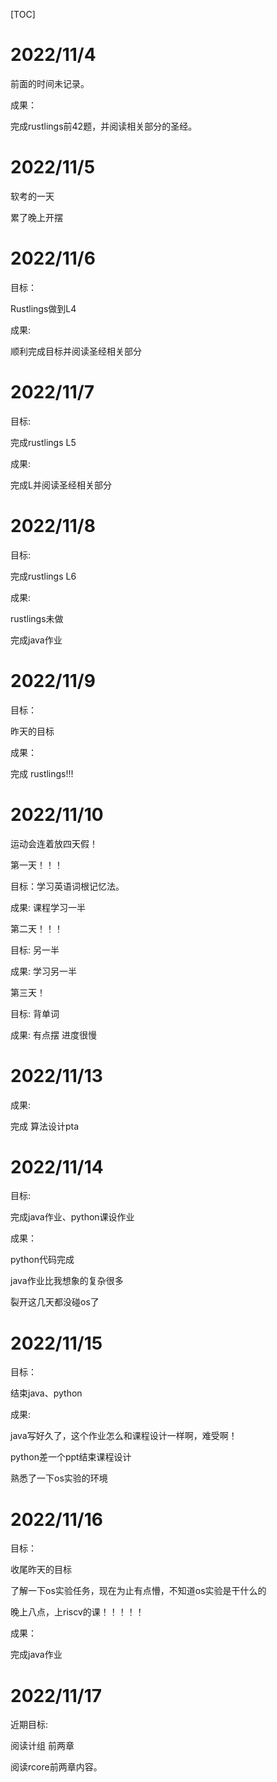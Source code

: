 [TOC]

# 2022/11/4

前面的时间未记录。

成果：

完成rustlings前42题，并阅读相关部分的圣经。

# 2022/11/5

软考的一天

累了晚上开摆

# 2022/11/6

目标：

Rustlings做到L4

成果:

顺利完成目标并阅读圣经相关部分

# 2022/11/7

目标:

完成rustlings L5

成果:

完成L并阅读圣经相关部分

# 2022/11/8

目标:

完成rustlings L6

成果:

rustlings未做

完成java作业

# 2022/11/9

目标：

昨天的目标

成果：

完成 rustlings!!!

# 2022/11/10

运动会连着放四天假！

第一天！！！

目标：学习英语词根记忆法。

成果:  课程学习一半

第二天！！！

目标: 另一半

成果: 学习另一半

第三天！

目标: 背单词

成果: 有点摆 进度很慢

# 2022/11/13

成果:

完成 算法设计pta

# 2022/11/14

目标:

完成java作业、python课设作业

成果：

python代码完成

java作业比我想象的复杂很多

裂开这几天都没碰os了

# 2022/11/15

目标：

结束java、python

成果:

java写好久了，这个作业怎么和课程设计一样啊，难受啊！

python差一个ppt结束课程设计

熟悉了一下os实验的环境

# 2022/11/16

目标：

收尾昨天的目标

了解一下os实验任务，现在为止有点懵，不知道os实验是干什么的

晚上八点，上riscv的课！！！！！

成果：

完成java作业

# 2022/11/17

近期目标:

阅读计组 前两章

阅读rcore前两章内容。
